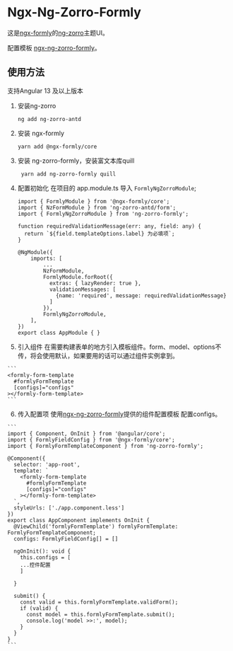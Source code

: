 # Ngx-Ng-Zorro-Formly

这是[ngx-formly](https://github.com/ngx-formly/ngx-formly)的[ng-zorro](https://ng.ant.design/docs/introduce/zh)主题UI。

配置模板 [ngx-ng-zorro-formly](https://zzhimin.github.io/ngx-ng-zorro-formly/)。

## 使用方法
  支持Angular 13 及以上版本

1. 安装ng-zorro
    ```
    ng add ng-zorro-antd
    ```
2. 安装 ngx-formly
    ```
    yarn add @ngx-formly/core
    ```
3. 安装 ng-zorro-formly，安装富文本库quill
   ```
    yarn add ng-zorro-formly quill
   ```


4. 配置初始化
   在项目的 app.module.ts 导入 `FormlyNgZorroModule`;
    ```
    import { FormlyModule } from '@ngx-formly/core';
    import { NzFormModule } from 'ng-zorro-antd/form';
    import { FormlyNgZorroModule } from 'ng-zorro-formly';

    function requiredValidationMessage(err: any, field: any) {
      return `${field.templateOptions.label} 为必填项`;
    }

    @NgModule({
        imports: [
            ...
            NzFormModule,
            FormlyModule.forRoot({ 
              extras: { lazyRender: true },
              validationMessages: [
                {name: 'required', message: requiredValidationMessage}
              ]
            }),
            FormlyNgZorroModule,
        ],
    })
    export class AppModule { }
    ```

  5. 引入组件
    在需要构建表单的地方引入模板组件。form、model、options不传，将会使用默认，如果要用的话可以通过组件实例拿到。

    ```
    <formly-form-template 
      #formlyFormTemplate
      [configs]="configs"
    ></formly-form-template>
    ```

  6. 传入配置项
    使用[ngx-ng-zorro-formly](https://zzhimin.github.io/ngx-ng-zorro-formly/)提供的组件配置模板 配置configs。

    ```
    import { Component, OnInit } from '@angular/core';
    import { FormlyFieldConfig } from '@ngx-formly/core';
    import { FormlyFormTemplateComponent } from 'ng-zorro-formly';

    @Component({
      selector: 'app-root',
      template: `
        <formly-form-template 
          #formlyFormTemplate
          [configs]="configs"
        ></formly-form-template>
      `,
      styleUrls: ['./app.component.less']
    })
    export class AppComponent implements OnInit {
      @ViewChild('formlyFormTemplate') formlyFormTemplate: FormlyFormTemplateComponent;
      configs: FormlyFieldConfig[] = []

      ngOnInit(): void {
        this.configs = [
        ...控件配置
        ]

      }

      submit() {
        const valid = this.formlyFormTemplate.validForm();
        if (valid) {
          const model = this.formlyFormTemplate.submit();
          console.log('model >>:', model);
        }
      }
    }
    ```


